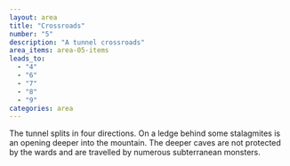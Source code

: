 ```yaml
---
layout: area
title: "Crossroads"
number: "5"
description: "A tunnel crossroads"
area_items: area-05-items
leads_to:
  - "4"
  - "6"
  - "7"
  - "8"
  - "9"
categories: area
---
```


The tunnel splits in four directions.  On a ledge behind some stalagmites is an opening deeper into the mountain.  The deeper caves are not protected by the wards and are travelled by numerous subterranean monsters.
